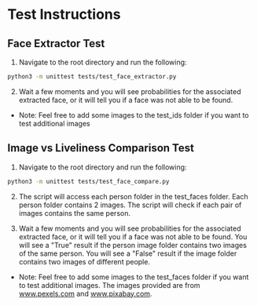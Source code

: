 # Test Instructions

## Face Extractor Test
1. Navigate to the root directory and run the following:
```bash
python3 -m unittest tests/test_face_extractor.py
```
2. Wait a few moments and you will see probabilities for the associated extracted face, or it will tell you if a face was not able to be found.
- Note: Feel free to add some images to the test_ids folder if you want to test additional images

## Image vs Liveliness Comparison Test
1. Navigate to the root directory and run the following:
```bash
python3 -m unittest tests/test_face_compare.py
```
2. The script will access each person folder in the test_faces folder. Each person folder contains 2 images. The script will check if each pair of images contains the same person. 

3. Wait a few moments and you will see probabilities for the associated extracted face, or it will tell you if a face was not able to be found. You will see a "True" result if the person image folder contains two images of the same person. You will see a "False" result if the image folder contains two images of different people.
- Note: Feel free to add some images to the test_faces folder if you want to test additional images. The images provided are from www.pexels.com and www.pixabay.com.
